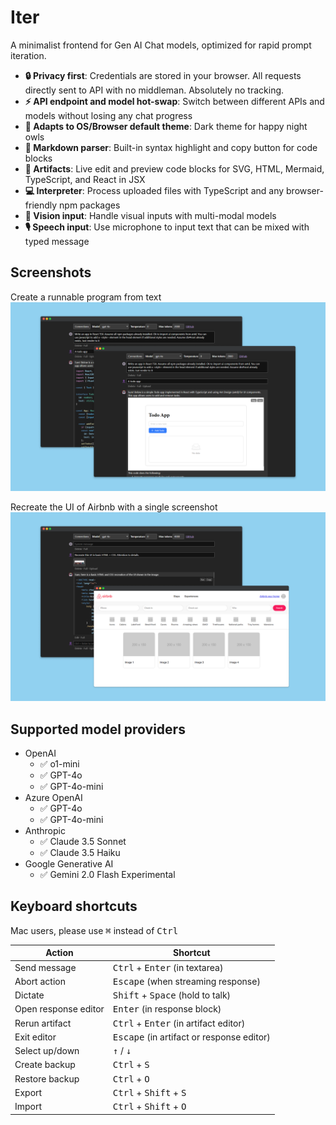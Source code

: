 # Iter

A minimalist frontend for Gen AI Chat models, optimized for rapid prompt iteration.

- **🔒 Privacy first**: Credentials are stored in your browser. All requests directly sent to API with no middleman. Absolutely no tracking.
- **⚡ API endpoint and model hot-swap**: Switch between different APIs and models without losing any chat progress
- **🦉 Adapts to OS/Browser default theme**: Dark theme for happy night owls
- **💅 Markdown parser**: Built-in syntax highlight and copy button for code blocks
- **🧭 Artifacts**: Live edit and preview code blocks for SVG, HTML, Mermaid, TypeScript, and React in JSX
- **💻 Interpreter**: Process uploaded files with TypeScript and any browser-friendly npm packages
- **📸 Vision input**: Handle visual inputs with multi-modal models
- **🎙️ Speech input**: Use microphone to input text that can be mixed with typed message

## Screenshots

Create a runnable program from text
![Two screenshots of the app, one showing gpt generated code for a todo app, another showing the todo app running live](./designs/screenshots/artifact.png)

Recreate the UI of Airbnb with a single screenshot
![Two screenshots of the app, one showing gpt generated code based on user uploaded screen, another showing the code running live](./designs/screenshots/vision.png)

## Supported model providers

- OpenAI
  - ✅ o1-mini
  - ✅ GPT-4o
  - ✅ GPT-4o-mini
- Azure OpenAI
  - ✅ GPT-4o
  - ✅ GPT-4o-mini
- Anthropic
  - ✅ Claude 3.5 Sonnet
  - ✅ Claude 3.5 Haiku
- Google Generative AI
  - ✅ Gemini 2.0 Flash Experimental

## Keyboard shortcuts

Mac users, please use <kbd>⌘</kbd> instead of <kbd>Ctrl</kbd>

| Action               | Shortcut                                                |
| -------------------- | ------------------------------------------------------- |
| Send message         | <kbd>Ctrl</kbd> + <kbd>Enter</kbd> (in textarea)        |
| Abort action         | <kbd>Escape</kbd> (when streaming response)             |
| Dictate              | <kbd>Shift</kbd> + <kbd>Space</kbd> (hold to talk)      |
| Open response editor | <kbd>Enter</kbd> (in response block)                    |
| Rerun artifact       | <kbd>Ctrl</kbd> + <kbd>Enter</kbd> (in artifact editor) |
| Exit editor          | <kbd>Escape</kbd> (in artifact or response editor)      |
| Select up/down       | <kbd>↑</kbd> / <kbd>↓</kbd>                             |
| Create backup        | <kbd>Ctrl</kbd> + <kbd>S</kbd>                          |
| Restore backup       | <kbd>Ctrl</kbd> + <kbd>O</kbd>                          |
| Export               | <kbd>Ctrl</kbd> + <kbd>Shift</kbd> + <kbd>S</kbd>       |
| Import               | <kbd>Ctrl</kbd> + <kbd>Shift</kbd> + <kbd>O</kbd>       |
